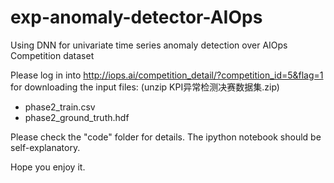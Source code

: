 # exp-anomaly-detector-AIOps
Using DNN for univariate time series anomaly detection over AIOps Competition dataset


Please log in into http://iops.ai/competition_detail/?competition_id=5&flag=1 for downloading the input files:
(unzip KPI异常检测决赛数据集.zip)
* phase2_train.csv
* phase2_ground_truth.hdf

Please check the "code" folder for details. The ipython notebook should be self-explanatory.

Hope you enjoy it.
